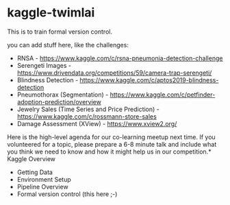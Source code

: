 # kaggle-twimlai
This is to train formal version control.

you can add stuff here, like the challenges: 

* RNSA - https://www.kaggle.com/c/rsna-pneumonia-detection-challenge 
* Serengeti Images - https://www.drivendata.org/competitions/59/camera-trap-serengeti/ 
* Blindness Detection - https://www.kaggle.com/c/aptos2019-blindness-detection 
* Pneumothorax (Segmentation) - https://www.kaggle.com/c/petfinder-adoption-prediction/overview 
* Jewelry Sales (Time Series and Price Prediction) - https://www.kaggle.com/c/rossmann-store-sales 
* Damage Assessment (XView) - https://www.xview2.org/

Here is the high-level agenda for our co-learning meetup next time. If you volunteered for a topic, please prepare a 6-8 minute talk and include what you think we need to know and how it might help us in our competition.* Kaggle Overview
* Getting Data
* Environment Setup
* Pipeline Overview 
* Formal version control (this here ;-)

